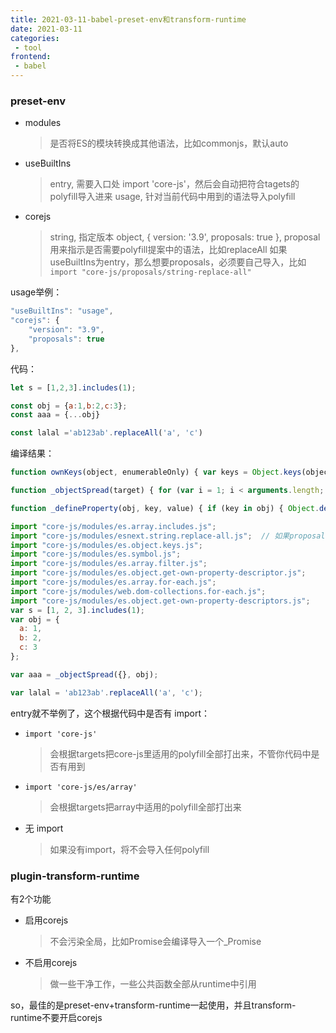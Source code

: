```yaml
---
title: 2021-03-11-babel-preset-env和transform-runtime
date: 2021-03-11
categories:
 - tool
frontend:
 - babel
---
```


### preset-env

- modules
    > 是否将ES的模块转换成其他语法，比如commonjs，默认auto
- useBuiltIns
    > entry, 需要入口处 import 'core-js'，然后会自动把符合tagets的polyfill导入进来
    > usage, 针对当前代码中用到的语法导入polyfill
- corejs
    > string, 指定版本
    > object, { version: '3.9', proposals: true }, proposal用来指示是否需要polyfill提案中的语法，比如replaceAll
    > 如果useBuiltIns为entry，那么想要proposals，必须要自己导入，比如``import "core-js/proposals/string-replace-all"``

usage举例：
``` js
"useBuiltIns": "usage",
"corejs": {
    "version": "3.9",
    "proposals": true
},
```
代码：
```js
let s = [1,2,3].includes(1);

const obj = {a:1,b:2,c:3};
const aaa = {...obj}

const lalal ='ab123ab'.replaceAll('a', 'c')
```
编译结果：
```js
function ownKeys(object, enumerableOnly) { var keys = Object.keys(object); if (Object.getOwnPropertySymbols) { var symbols = Object.getOwnPropertySymbols(object); if (enumerableOnly) symbols = symbols.filter(function (sym) { return Object.getOwnPropertyDescriptor(object, sym).enumerable; }); keys.push.apply(keys, symbols); } return keys; }

function _objectSpread(target) { for (var i = 1; i < arguments.length; i++) { var source = arguments[i] != null ? arguments[i] : {}; if (i % 2) { ownKeys(Object(source), true).forEach(function (key) { _defineProperty(target, key, source[key]); }); } else if (Object.getOwnPropertyDescriptors) { Object.defineProperties(target, Object.getOwnPropertyDescriptors(source)); } else { ownKeys(Object(source)).forEach(function (key) { Object.defineProperty(target, key, Object.getOwnPropertyDescriptor(source, key)); }); } } return target; }

function _defineProperty(obj, key, value) { if (key in obj) { Object.defineProperty(obj, key, { value: value, enumerable: true, configurable: true, writable: true }); } else { obj[key] = value; } return obj; }

import "core-js/modules/es.array.includes.js";
import "core-js/modules/esnext.string.replace-all.js";  // 如果proposals为false，将不会有这一行
import "core-js/modules/es.object.keys.js";
import "core-js/modules/es.symbol.js";
import "core-js/modules/es.array.filter.js";
import "core-js/modules/es.object.get-own-property-descriptor.js";
import "core-js/modules/es.array.for-each.js";
import "core-js/modules/web.dom-collections.for-each.js";
import "core-js/modules/es.object.get-own-property-descriptors.js";
var s = [1, 2, 3].includes(1);
var obj = {
  a: 1,
  b: 2,
  c: 3
};

var aaa = _objectSpread({}, obj);

var lalal = 'ab123ab'.replaceAll('a', 'c');
```

entry就不举例了，这个根据代码中是否有 import：
- ``import 'core-js'``
    > 会根据targets把core-js里适用的polyfill全部打出来，不管你代码中是否有用到
- ``import 'core-js/es/array'``
    > 会根据targets把array中适用的polyfill全部打出来
- 无 import
    > 如果没有import，将不会导入任何polyfill

### plugin-transform-runtime

有2个功能
- 启用corejs
    > 不会污染全局，比如Promise会编译导入一个_Promise
- 不启用corejs
    > 做一些干净工作，一些公共函数全部从runtime中引用

so，最佳的是preset-env+transform-runtime一起使用，并且transform-runtime不要开启corejs
